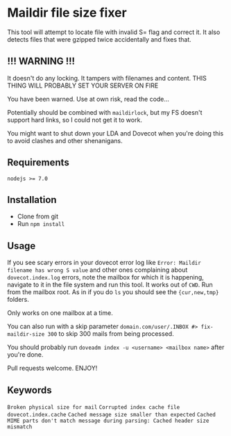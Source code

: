 Maildir file size fixer
=======================

This tool will attempt to locate file with invalid S= flag and correct it.
It also detects files that were gzipped twice accidentally and fixes that.

!!! WARNING !!!
---------------

It doesn't do any locking. It tampers with filenames and content.
THIS THING WILL PROBABLY SET YOUR SERVER ON FIRE

You have been warned. Use at own risk, read the code...

Potentially should be combined with `maildirlock`, but my FS doesn't support hard links, so I could not get it to work.

You might want to shut down your LDA and Dovecot when you're doing this to avoid clashes and other shenanigans.

Requirements
------------

`nodejs >= 7.0`

Installation
------------

* Clone from git
* Run `npm install`

Usage
-----

If you see scary errors in your dovecot error log like `Error: Maildir filename has wrong S value` and other ones complaining about `dovecot.index.log` errors,
note the mailbox for which it is happening, navigate to it in the file system and run this tool. It works out of `CWD`. Run from the mailbox root.
As in if you do `ls` you should see the `{cur,new,tmp}` folders.

Only works on one mailbox at a time.

You can also run with a skip parameter `domain.com/user/.INBOX #> fix-maildir-size 300` to skip 300 mails from being processed.

You should probably run `doveadm index -u <username> <mailbox name>` after you're done.

Pull requests welcome.
ENJOY!

Keywords
--------

`Broken physical size for mail`
`Corrupted index cache file`
`dovecot.index.cache`
`Cached message size smaller than expected`
`Cached MIME parts don't match message during parsing: Cached header size mismatch`
